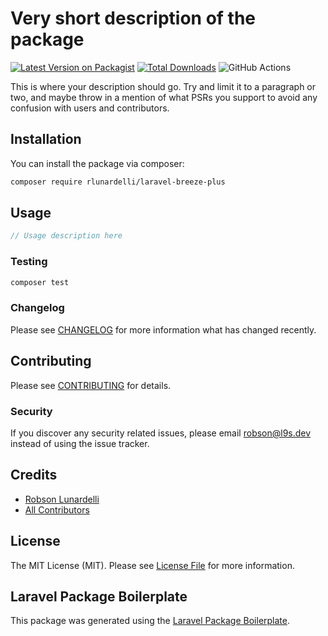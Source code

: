 # Very short description of the package

[![Latest Version on Packagist](https://img.shields.io/packagist/v/rlunardelli/laravel-breeze-plus.svg?style=flat-square)](https://packagist.org/packages/rlunardelli/laravel-breeze-plus)
[![Total Downloads](https://img.shields.io/packagist/dt/rlunardelli/laravel-breeze-plus.svg?style=flat-square)](https://packagist.org/packages/rlunardelli/laravel-breeze-plus)
![GitHub Actions](https://github.com/rlunardelli/laravel-breeze-plus/actions/workflows/main.yml/badge.svg)

This is where your description should go. Try and limit it to a paragraph or two, and maybe throw in a mention of what PSRs you support to avoid any confusion with users and contributors.

## Installation

You can install the package via composer:

```bash
composer require rlunardelli/laravel-breeze-plus
```

## Usage

```php
// Usage description here
```

### Testing

```bash
composer test
```

### Changelog

Please see [CHANGELOG](CHANGELOG.md) for more information what has changed recently.

## Contributing

Please see [CONTRIBUTING](CONTRIBUTING.md) for details.

### Security

If you discover any security related issues, please email robson@l9s.dev instead of using the issue tracker.

## Credits

-   [Robson Lunardelli](https://github.com/rlunardelli)
-   [All Contributors](../../contributors)

## License

The MIT License (MIT). Please see [License File](LICENSE.md) for more information.

## Laravel Package Boilerplate

This package was generated using the [Laravel Package Boilerplate](https://laravelpackageboilerplate.com).
